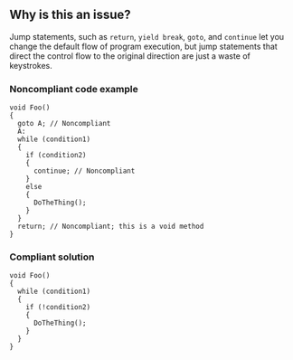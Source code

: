 ## Why is this an issue?
 
Jump statements, such as `return`, `yield break`, `goto`, and `continue` let you change the default flow of program execution, but jump statements that direct the control flow to the original direction are just a waste of keystrokes.
 
### Noncompliant code example

    void Foo()
    {
      goto A; // Noncompliant
      A:
      while (condition1)
      {
        if (condition2)
        {
          continue; // Noncompliant
        }
        else
        {
          DoTheThing();
        }
      }
      return; // Noncompliant; this is a void method
    }

### Compliant solution

    void Foo()
    {
      while (condition1)
      {
        if (!condition2)
        {
          DoTheThing();
        }
      }
    }
